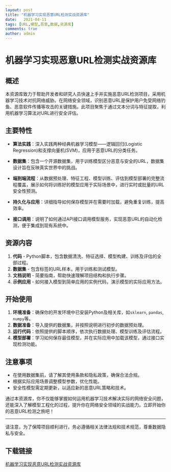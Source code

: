 ```yaml
---
layout: post
title: "机器学习实现恶意URL检测实战资源库"
date:   2021-04-11
tags: [URL,模型,恶意,数据,资源库]
comments: true
author: admin
---
```

# 机器学习实现恶意URL检测实战资源库

## 概述

本资源库致力于帮助开发者和研究人员快速上手并实施恶意URL检测项目，采用机器学习技术对抗网络威胁。在网络安全领域，识别恶意URL是保护用户免受网络钓鱼、恶意软件传播等攻击的关键措施。此项目聚焦于通过文本分词与特征提取，利用机器学习算法对URL进行安全评估。

## 主要特性

- **算法实践**：深入实践两种经典机器学习模型——逻辑回归(Logistic Regression)和支撑向量机(SVM)，应用于恶意URL的分类任务。
  
- **数据集**：包含一个开源数据集，用于训练模型区分恶意与安全的URL，数据集设计旨在反映真实世界中的挑战。

- **端到端流程**：从数据预处理、特征工程、模型训练、评估到模型部署的完整流程覆盖，展示如何将训练好的模型应用于实际场景中，进行实时或批量的URL安全性预测。

- **持久化与应用**：详细指导如何保存模型并在需要时加载，避免重复训练，提高效率。

- **接口调用**：说明了如何通过API接口调用模型服务，实现恶意URL的自动化检测，便于集成到现有系统中。

## 资源内容

1. **代码** - Python脚本，包含数据清洗、特征选择、模型构建、训练及评估的全部过程。
2. **数据集** - 包含标签的URL样本，用于训练和测试模型。
3. **文档说明** - 简要指南，帮助快速理解项目结构和执行步骤。
4. **示例应用** - 如何接入模型到简单应用的实例代码，演示模型的实际应用方法。

## 开始使用

1. **环境准备**：确保你的开发环境中已安装Python及相关库，如`sklearn`, `pandas`, `numpy`等。
2. **数据准备**：导入提供的数据集，并按照说明进行初步的数据预处理。
3. **运行代码**：依照提供的脚本顺序，依次执行数据处理、模型训练及评估流程。
4. **模型部署**：学习如何保存最佳模型，并在实际应用中加载该模型，通过接口实现检测功能。

## 注意事项

- 在使用数据集前，请了解其使用条款和隐私政策，确保合法合规。
- 根据实际应用场景调整模型参数，优化性能。
- 安全性模型需定期更新，以适应新的恶意URL策略和技术。

通过本资源库，你不仅能够掌握如何运用机器学习技术解决实际的网络安全问题，还能深入了解模型工程化的过程，提升你在网络安全领域的实战能力。立即开始你的恶意URL检测之旅吧！

--- 

请注意，为了保障项目顺利进行，务必遵循相关法律法规和技术规范，尊重数据隐私与安全。

## 下载链接

[机器学习实现恶意URL检测实战资源库](https://pan.quark.cn/s/9249b192092e)